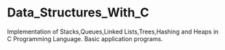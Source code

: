 # Data_Structures_With_C
Implementation of Stacks,Queues,Linked Lists,Trees,Hashing and Heaps in C Programming Language.
Basic application programs.
